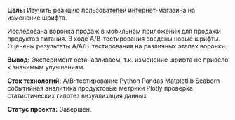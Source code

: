 **Цель:** Изучить реакцию пользователей интернет-магазина на изменение шрифта.

Исследована воронка продаж в мобильном приложении для продажи продуктов питания. 
В ходе А/В-тестирования введены новые шрифты. 
Оценены результаты A/A/B-тестирования на различных этапах воронки. 

**Вывод:** Эксперимент останавливаем, т.к. изменение шрифта не привело к значимым улучшениям.

**Стэк технологий:**
A/B-тестирование
Python
Pandas
Matplotlib
Seaborn
событийная аналитика
продуктовые метрики
Plotly
проверка статистических гипотез
визуализация данных

**Статус проекта:** Завершен.
